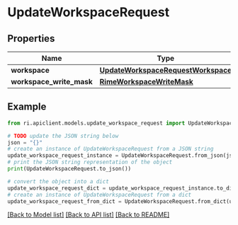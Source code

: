 # UpdateWorkspaceRequest


## Properties

Name | Type | Description | Notes
------------ | ------------- | ------------- | -------------
**workspace** | [**UpdateWorkspaceRequestWorkspace**](UpdateWorkspaceRequestWorkspace.md) |  | [optional] 
**workspace_write_mask** | [**RimeWorkspaceWriteMask**](RimeWorkspaceWriteMask.md) |  | [optional] 

## Example

```python
from ri.apiclient.models.update_workspace_request import UpdateWorkspaceRequest

# TODO update the JSON string below
json = "{}"
# create an instance of UpdateWorkspaceRequest from a JSON string
update_workspace_request_instance = UpdateWorkspaceRequest.from_json(json)
# print the JSON string representation of the object
print(UpdateWorkspaceRequest.to_json())

# convert the object into a dict
update_workspace_request_dict = update_workspace_request_instance.to_dict()
# create an instance of UpdateWorkspaceRequest from a dict
update_workspace_request_from_dict = UpdateWorkspaceRequest.from_dict(update_workspace_request_dict)
```
[[Back to Model list]](../README.md#documentation-for-models) [[Back to API list]](../README.md#documentation-for-api-endpoints) [[Back to README]](../README.md)

